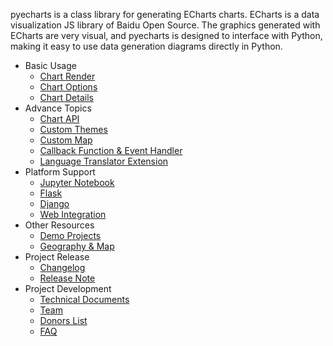 pyecharts is a class library for generating ECharts charts. ECharts is a data visualization JS library of Baidu Open Source. The graphics generated with ECharts are very visual, and pyecharts is designed to interface with Python, making it easy to use data generation diagrams directly in Python.

- Basic Usage
  - [Chart Render](en-us/prepare)
  - [Chart Options](en-us/charts_configure)
  - [Chart Details](en-us/charts)
- Advance Topics
  - [Chart API](en-us/api)
  - [Custom Themes](en-us/themes)
  - [Custom Map](en-us/customize_map)
  - [Callback Function & Event Handler](en-us/advanced)
  - [Language Translator Extension](en-us/translator)
- Platform Support
  - [Jupyter Notebook](en-us/jupyter_notebook)
  - [Flask](en-us/flask)
  - [Django](en-us/django)
  - [Web Integration](en-us/web_integration)
- Other Resources
  - [Demo Projects](https://github.com/pyecharts/pyecharts-users-cases)
  - [Geography & Map](en-us/datasets)
- Project Release
  - [Changelog](zh-cn/changelog)
  - [Release Note](zh-cn/release-note)
- Project Development
  - [Technical Documents](en-us/technical)
  - [Team](zh-cn/team)
  - [Donors List](zh-cn/donors)
  - [FAQ](en-us/faq)

